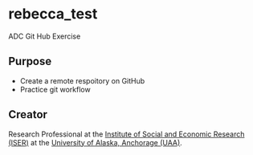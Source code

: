 # rebecca_test

ADC Git Hub Exercise

## Purpose

-   Create a remote respoitory on GitHub
-   Practice git workflow

## Creator

Research Professional at the [Institute of Social and Economic Research (ISER)](https://iseralaska.org/) at the [University of Alaska, Anchorage (UAA)](https://www.uaa.alaska.edu/).
